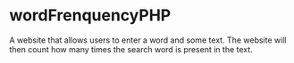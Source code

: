 # wordFrenquencyPHP
A website that allows users to enter a word and some text. The website will then count how many times the search word is present in the text.

